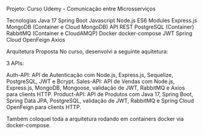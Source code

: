 Projeto: Curso Udemy - Comunicação entre Microsserviços

Tecnologias
Java 17
Spring Boot 
Javascript 
Node.js 
ES6 Modules
Express.js
MongoDB (Container e Cloud MongoDB)
API REST
PostgreSQL (Container)
RabbitMQ (Container e CloudAMQP)
Docker
docker-compose
JWT
Spring Cloud OpenFeign
Axios

Arquitetura Proposta
No curso, desenvolvi a seguinte aquitetura:

3 APIs:

Auth-API: API de Autenticação com Node.js, Express.js, Sequelize, PostgreSQL, JWT e Bcrypt.
Sales-API: API de Vendas com Node.js, Express.js, MongoDB, Mongoose, validação de JWT, RabbitMQ e Axios para clients HTTP.
Product-API: API de Produtos com Java 17, Spring Boot, Spring Data JPA, PostgreSQL, validação de JWT, RabbitMQ e Spring Cloud OpenFeign para clients HTTP.

Também coloquei toda a arquitetura rodando em containers docker via docker-compose.
